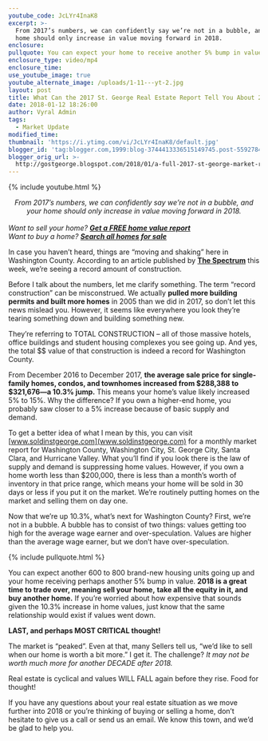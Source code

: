 ```yaml
---
youtube_code: JcLYr4InaK8
excerpt: >-
  From 2017’s numbers, we can confidently say we’re not in a bubble, and your
  home should only increase in value moving forward in 2018.
enclosure:
pullquote: You can expect your home to receive another 5% bump in value.
enclosure_type: video/mp4
enclosure_time:
use_youtube_image: true
youtube_alternate_image: /uploads/1-11---yt-2.jpg
layout: post
title: What Can the 2017 St. George Real Estate Report Tell You About 2018?
date: 2018-01-12 18:26:00
author: Vyral Admin
tags:
  - Market Update
modified_time:
thumbnail: 'https://i.ytimg.com/vi/JcLYr4InaK8/default.jpg'
blogger_id: 'tag:blogger.com,1999:blog-3744413336515149745.post-5592784988191246727'
blogger_orig_url: >-
  http://gostgeorge.blogspot.com/2018/01/a-full-2017-st-george-market-report.html
---
```



{% include youtube.html %}

<center><em>From 2017&rsquo;s numbers, we can confidently say we&rsquo;re not in a bubble, and your home should only increase in value moving forward in 2018.</em></center>

<center>&nbsp;</center>

<div class="post-cta"><em>Want to sell your home? <strong><a href="http://gostgeorgehomevalue.com/">Get a FREE home value report</a></strong><br />Want to buy a home? <strong><a href="http://www.stgeorgehomesearching.com/">Search all homes for sale</a></strong></em></div>

In case you haven’t heard, things are “moving and shaking” here in Washington County. According to an article published by **[The Spectrum](http://www.thespectrum.com/)** this week, we’re seeing a record amount of construction.

Before I talk about the numbers, let me clarify something. The term “record construction” can be misconstrued. We actually **pulled more building permits and built more homes** in 2005 than we did in 2017, so don’t let this news mislead you. However, it seems like everywhere you look they’re tearing something down and building something new.&nbsp;

They’re referring to TOTAL CONSTRUCTION – all of those massive hotels, office buildings and student housing complexes you see going up. And yes, the total $$ value of that construction is indeed a record for Washington County.&nbsp;

From December 2016 to December 2017, **the average sale price for single-family homes, condos, and townhomes increased from $288,388 to $321,676—a 10.3% jump.** This means your home’s value likely increased 5% to 15%. Why the difference? If you own a higher-end home, you probably saw closer to a 5% increase because of basic supply and demand.&nbsp;

To get a better idea of what I mean by this, you can visit [www.soldinstgeorge.com](www.soldinstgeorge.com) for a monthly market report for Washington County, Washington City, St. George City, Santa Clara, and Hurricane Valley. What you’ll find if you look there is the law of supply and demand is suppressing home values. However, if you own a home worth less than $200,000, there is less than a month’s worth of inventory in that price range, which means your home will be sold in 30 days or less if you put it on the market. We’re routinely putting homes on the market and selling them on day one.&nbsp;

Now that we’re up 10.3%, what’s next for Washington County? First, we’re not in a bubble. A bubble has to consist of two things: values getting too high for the average wage earner and over-speculation. Values are higher than the average wage earner, but we don’t have over-speculation.

{% include pullquote.html %}

You can expect another 600 to 800 brand-new housing units going up and your home receiving perhaps another 5% bump in value. **2018 is a great time to trade over, meaning sell your home,** **take all the equity in it, and buy another home.** If you’re worried about how expensive that sounds given the 10.3% increase in home values, just know that the same relationship would exist if values went down.&nbsp;

**LAST, and perhaps MOST CRITICAL thought!**

The market is “peaked”. Even at that, many Sellers tell us, “we’d like to sell when our home is worth a bit more.” I get it. The challenge? *It may not be worth much more for another DECADE after 2018.&nbsp;*

Real estate is cyclical and values WILL FALL again before they rise. Food for thought!

If you have any questions about your real estate situation as we move further into 2018 or you’re thinking of buying or selling a home, don’t hesitate to give us a call or send us an email. We know this town, and we’d be glad to help you.